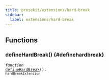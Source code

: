 ```yaml
---
title: prosekit/extensions/hard-break
sidebar:
  label: extensions/hard-break
---
```


## Functions

### defineHardBreak() {#definehardbreak}

<dl>

<dt>

<code data-typedoc-code><i>function</i> <a id="definehardbreak" href="#definehardbreak">defineHardBreak</a>(): `HardBreakExtension`</code>

</dt>

<dd>

</dd>

</dl>
